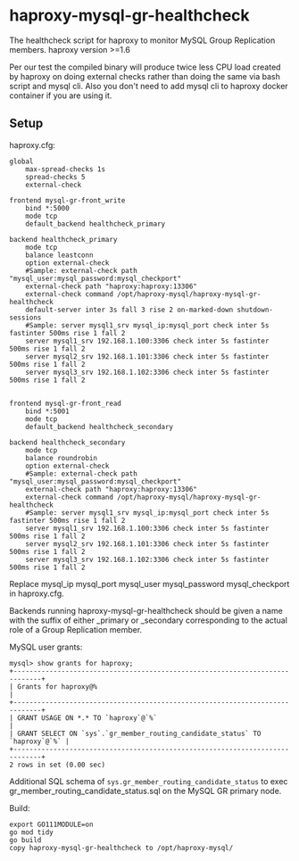 # haproxy-mysql-gr-healthcheck

The healthcheck script for haproxy to monitor MySQL Group Replication members.
haproxy version >=1.6

Per our test the compiled binary will produce twice less CPU load created by haproxy on doing external checks
rather than doing the same via bash script and mysql cli.
Also you don't need to add mysql cli to haproxy docker container if you are using it.

## Setup

haproxy.cfg:
```
global
    max-spread-checks 1s
    spread-checks 5
    external-check

frontend mysql-gr-front_write
    bind *:5000
    mode tcp
    default_backend healthcheck_primary

backend healthcheck_primary
    mode tcp
    balance leastconn
    option external-check
    #Sample: external-check path "mysql_user:mysql_password:mysql_checkport"
    external-check path "haproxy:haproxy:13306"
    external-check command /opt/haproxy-mysql/haproxy-mysql-gr-healthcheck
    default-server inter 3s fall 3 rise 2 on-marked-down shutdown-sessions
    #Sample: server mysql1_srv mysql_ip:mysql_port check inter 5s fastinter 500ms rise 1 fall 2
    server mysql1_srv 192.168.1.100:3306 check inter 5s fastinter 500ms rise 1 fall 2
    server mysql2_srv 192.168.1.101:3306 check inter 5s fastinter 500ms rise 1 fall 2
    server mysql3_srv 192.168.1.102:3306 check inter 5s fastinter 500ms rise 1 fall 2


frontend mysql-gr-front_read
    bind *:5001
    mode tcp
    default_backend healthcheck_secondary

backend healthcheck_secondary
    mode tcp
    balance roundrobin
    option external-check
    #Sample: external-check path "mysql_user:mysql_password:mysql_checkport"
    external-check path "haproxy:haproxy:13306"
    external-check command /opt/haproxy-mysql/haproxy-mysql-gr-healthcheck
    #Sample: server mysql1_srv mysql_ip:mysql_port check inter 5s fastinter 500ms rise 1 fall 2
    server mysql1_srv 192.168.1.100:3306 check inter 5s fastinter 500ms rise 1 fall 2
    server mysql2_srv 192.168.1.101:3306 check inter 5s fastinter 500ms rise 1 fall 2
    server mysql3_srv 192.168.1.102:3306 check inter 5s fastinter 500ms rise 1 fall 2
```

Replace mysql_ip mysql_port mysql_user mysql_password mysql_checkport in haproxy.cfg.

Backends running haproxy-mysql-gr-healthcheck should be given a name with the suffix of either
_primary or _secondary corresponding to the actual role of a Group Replication member.

MySQL user grants:
```
mysql> show grants for haproxy;
+-----------------------------------------------------------------------------+
| Grants for haproxy@%                                                        |
+-----------------------------------------------------------------------------+
| GRANT USAGE ON *.* TO `haproxy`@`%`                                         |
| GRANT SELECT ON `sys`.`gr_member_routing_candidate_status` TO `haproxy`@`%` |
+-----------------------------------------------------------------------------+
2 rows in set (0.00 sec)
```

Additional SQL schema of `sys.gr_member_routing_candidate_status` to exec gr_member_routing_candidate_status.sql on the MySQL GR primary node.


Build:
```
export GO111MODULE=on
go mod tidy
go build
copy haproxy-mysql-gr-healthcheck to /opt/haproxy-mysql/
```
